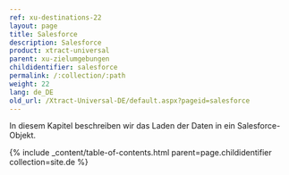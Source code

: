 ```yaml
---
ref: xu-destinations-22
layout: page
title: Salesforce
description: Salesforce
product: xtract-universal
parent: xu-zielumgebungen
childidentifier: salesforce
permalink: /:collection/:path
weight: 22
lang: de_DE
old_url: /Xtract-Universal-DE/default.aspx?pageid=salesforce
---
```


In diesem Kapitel beschreiben wir das Laden der Daten in ein Salesforce-Objekt. 

{% include _content/table-of-contents.html parent=page.childidentifier collection=site.de %}